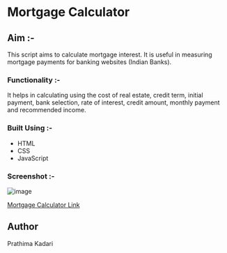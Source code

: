 # Mortgage Calculator

## Aim :- 

This script aims to calculate mortgage interest. It is useful in measuring mortgage payments for banking websites (Indian Banks).


### Functionality :-

It helps in calculating using the cost of real estate, credit term, initial payment, bank selection, rate of interest, credit amount, monthly payment and recommended income.


### Built Using :-

- HTML
- CSS
- JavaScript


### Screenshot :-

![image]()

[Mortgage Calculator Link]()


## Author

Prathima Kadari
